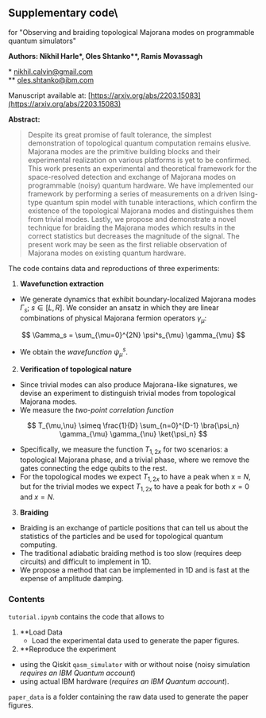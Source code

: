 ## Supplementary code\
for "Observing and braiding topological Majorana modes on programmable quantum simulators"

**Authors: Nikhil Harle\*, Oles Shtanko\**, Ramis Movassagh**

\* nikhil.calvin@gmail.com\
\** oles.shtanko@ibm.com

Manuscript available at: [https://arxiv.org/abs/2203.15083](https://arxiv.org/abs/2203.15083)

**Abstract:**
> Despite its great promise of fault tolerance, the simplest demonstration of topological quantum computation remains elusive. Majorana modes are the primitive building blocks and their experimental realization on various platforms is yet to be confirmed. This work presents an experimental and theoretical framework for the space-resolved detection and exchange of Majorana modes on programmable (noisy) quantum hardware. We have implemented our framework by performing a series of measurements on a driven Ising-type quantum spin model with tunable interactions, which confirm the existence of the topological Majorana modes and distinguishes them from trivial modes. Lastly, we propose and demonstrate a novel technique for braiding the Majorana modes which results in the correct statistics but decreases the magnitude of the signal. The present work may be seen as the first reliable observation of Majorana modes on existing quantum hardware.


The code contains data and reproductions of three experiments:

1. **Wavefunction extraction**
  * We generate dynamics that exhibit boundary-localized Majorana modes $\Gamma_s$; $s \in [L,R]$. We consider an ansatz in which they are linear combinations of physical Majorana fermion operators $\gamma_{\mu}$:

$$ \Gamma_s = \sum_{\mu=0}^{2N}  \psi^s_{\mu} \gamma_{\mu} $$

  * We obtain the *wavefunction* $\psi^s_{\mu}$.

2. **Verification of topological nature**
  * Since trivial modes can also produce Majorana-like signatures, we devise an experiment to distinguish trivial modes from topological Majorana modes.
  * We measure the *two-point correlation function* 


$$ T_{\mu,\nu} \simeq \frac{1}{D} \sum_{n=0}^{D-1} \bra{\psi_n} \gamma_{\mu} \gamma_{\nu} \ket{\psi_n} $$


  * Specifically, we measure the function $T_{1,2x}$ for two scenarios: a topological Majorana phase, and a trivial phase, where we remove the gates connecting the edge qubits to the rest. 
  * For the topological modes we expect $T_{1,2x}$ to have a peak when x = $N$, but for the trivial modes we expect $T_{1,2x}$ to have a peak for both $x =0$ and $x=N$.

3. **Braiding**
  * Braiding is an exchange of particle positions that can tell us about the statistics of the particles and be used for topological quantum computing. 
  * The traditional adiabatic braiding method is too slow (requires deep circuits) and difficult to implement in 1D.
  * We propose a method that can be implemented in 1D and is fast at the expense of amplitude damping.

### Contents
`tutorial.ipynb` contains the code that allows to
1. **Load Data
   * Load the experimental data used to generate the paper figures.
2. **Reproduce the experiment
  * using the Qiskit `qasm_simulator` with or without noise (noisy simulation *requires an IBM Quantum account*)
  * using actual IBM hardware (*requires an IBM Quantum account*).

`paper_data` is a folder containing the raw data used to generate the paper figures.
